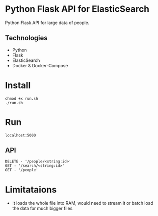 # Python Flask API for ElasticSearch 

Python Flask API for large data of people. 

## 

## Technologies
* Python 
* Flask
* ElasticSearch
* Docker & Docker-Compose

# Install

```
chmod +x run.sh
./run.sh
```
# Run

```
localhost:5000
```

## API

```
DELETE - '/people/<string:id>'
GET - '/search/<string:id>'
GET - '/people'
```

# Limitataions

* It loads the whole file into RAM, would need to stream it or batch load the data for much bigger files.


